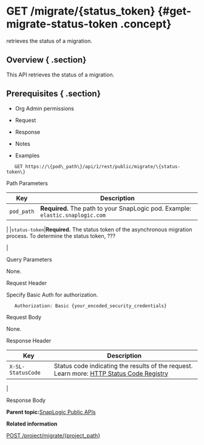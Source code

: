 # GET /migrate/\{status\_token\} {#get-migrate-status-token .concept}

retrieves the status of a migration.

## Overview { .section}

This API retrieves the status of a migration.

## Prerequisites { .section}

-   Org Admin permissions

-   Request
-   Response
-   Notes
-   Examples

``` {#codeblock-endpoint .normalize-space .lang-uri}
   GET https://\{pod\_path\}/api/1/rest/public/migrate/\{status-token\}

```

Path Parameters

|Key|Description|
|---|-----------|
|`pod_path`|**Required.** The path to your SnapLogic pod. Example: `elastic.snaplogic.com`

|
|`status-token`|**Required.** The status token of the asynchronous migration process. To determine the status token, ???

|

Query Parameters

None.

Request Header

Specify Basic Auth for authorization.

``` {#d73e705 .normalize-space}
   Authorization: Basic {your_encoded_security_credentials}

```

Request Body

None.

Response Header

|Key|Description|
|---|-----------|
|`X-SL-StatusCode`|Status code indicating the results of the request. Learn more: [HTTP Status Code Registry](https://www.iana.org/assignments/http-status-codes/http-status-codes.xhtml)

|

Response Body

**Parent topic:**[SnapLogic Public APIs](../public-apis/public-apis.md)

**Related information**  


[POST /project/migrate/\{project\_path\}](../public-apis/post-project-migrate-projpath.md)

